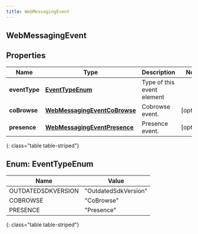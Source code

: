 ```yaml
---
title: WebMessagingEvent
---
```


## WebMessagingEvent

## Properties

| Name          | Type                                                                               | Description                | Notes      |
| ------------- | ---------------------------------------------------------------------------------- | -------------------------- | ---------- |
| **eventType** | [**EventTypeEnum**](#EventTypeEnum)<!---->                                         | Type of this event element |            |
| **coBrowse**  | <!----><!---->[**WebMessagingEventCoBrowse**](WebMessagingEventCoBrowse.md)<!----> | Cobrowse event.            | [optional] |
| **presence**  | <!----><!---->[**WebMessagingEventPresence**](WebMessagingEventPresence.md)<!----> | Presence event.            | [optional] |

{: class="table table-striped"}

<a name="EventTypeEnum"></a>

## Enum: EventTypeEnum

| Name               | Value                          |
| ------------------ | ------------------------------ |
| OUTDATEDSDKVERSION | &quot;OutdatedSdkVersion&quot; |
| COBROWSE           | &quot;CoBrowse&quot;           |
| PRESENCE           | &quot;Presence&quot;           |

{: class="table table-striped"}
